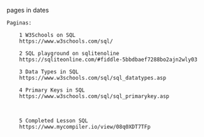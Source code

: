 pages in dates

    Paginas:

        1 W3Schools on SQL
        https://www.w3schools.com/sql/
        
        2 SQL playground on sqlitenoline
        https://sqliteonline.com/#fiddle-5bbdbaef7288bo2ajn2wly03

        3 Data Types in SQL
        https://www.w3schools.com/sql/sql_datatypes.asp

        4 Primary Keys in SQL
        https://www.w3schools.com/sql/sql_primarykey.asp



        5 Completed Lesson SQL
        https://www.mycompiler.io/view/08q0XDT7TFp



